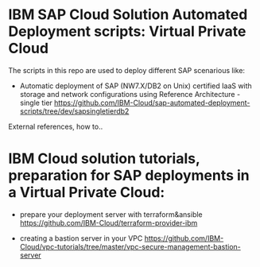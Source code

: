 # IBM SAP Cloud Solution Automated Deployment scripts: Virtual Private Cloud

The scripts in this repo are used to deploy different SAP scenarious like:

- Automatic deployment of SAP (NW7.X/DB2 on Unix) certified IaaS with storage and network configurations using Reference Architecture - single tier
https://github.com/IBM-Cloud/sap-automated-deployment-scripts/tree/dev/sapsingletierdb2


External references, how to..

# IBM Cloud solution tutorials, preparation for SAP deployments in a Virtual Private Cloud:

- prepare your deployment server with terraform&ansible
https://github.com/IBM-Cloud/terraform-provider-ibm

- creating a bastion server in your VPC
https://github.com/IBM-Cloud/vpc-tutorials/tree/master/vpc-secure-management-bastion-server
